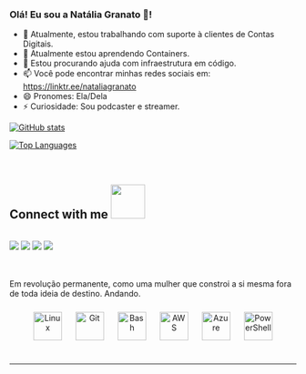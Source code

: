 ### Olá! Eu sou a Natália Granato 👋! 
- 🔭 Atualmente, estou trabalhando com suporte à clientes de Contas Digitais.
- 🌱 Atualmente estou aprendendo Containers.
- 🤔 Estou procurando ajuda com infraestrutura em código.
- 📫 Você pode encontrar minhas redes sociais em: https://linktr.ee/nataliagranato
- 😄 Pronomes: Ela/Dela
- ⚡ Curiosidade: Sou podcaster e streamer.

[![GitHub stats](https://github-readme-stats.vercel.app/api?username=techpreta)](https://github.com/anuraghazra/github-readme-stats) <br>

[![Top Languages](https://readme-stats-envoy-vc.vercel.app/api/top-langs/?username=envoy-vc&layout=compact)](https://github.com/Envoy-VC/Envoy-VC)

<br>

## Connect with me <img src="https://media.giphy.com/media/LnQjpWaON8nhr21vNW/giphy.gif" width="60">
<br>
<a href="https://twitter.com/gg_granato"><img src="https://img.shields.io/badge/Twitter-1DA1F2?style=for-the-badge&logo=twitter&logoColor=white"></a>
<a href="https://www.linkedin.com/in/nataliagranato/"><img src="https://img.shields.io/badge/LinkedIn-0077B5?style=for-the-badge&logo=linkedin&logoColor=white"></a>
<a href="https://steamcommunity.com/id/techpreta/"><img src="https://img.shields.io/badge/Steam-000000?style=for-the-badge&logo=steam&logoColor=white"></a>
<a href="https://open.spotify.com/show/1wsIkJbGA55GqplgDhXSIM?si=TPEvLZwFRCiJyxX8HKzluA&dl_branch=1"><img src="https://img.shields.io/badge/Spotify-1ED760?&style=for-the-badge&logo=spotify&logoColor=white"></a>

<br><br>
Em revolução permanente, como uma mulher que constroi a si mesma fora de toda ideia de destino.
Andando.


<div align="center">  
  
<img style="margin: 10px" src="https://profilinator.rishav.dev/skills-assets/linux-original.svg" alt="Linux" height="50" />  
<img style="margin: 10px" src="https://profilinator.rishav.dev/skills-assets/git-scm-icon.svg" alt="Git" height="50" />  
<img style="margin: 10px" src="https://profilinator.rishav.dev/skills-assets/gnu_bash-icon.svg" alt="Bash" height="50" />  
<img style="margin: 10px" src="https://profilinator.rishav.dev/skills-assets/amazonwebservices-original-wordmark.svg" alt="AWS" height="50" /> 
<img style="margin: 10px" src="https://profilinator.rishav.dev/skills-assets/microsoft_azure-icon.svg" alt="Azure" height="50" />  
<img style="margin: 10px" src="https://profilinator.rishav.dev/skills-assets/powershell.png" alt="PowerShell" height="50" />  

</td></tr></table>  


<br>
<br>

----
 

</div>
